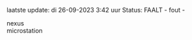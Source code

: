 laatste update: 
di 26-09-2023  3:42   uur 
Status: FAALT - fout - 
<div class="service R">nexus</div><div class="service Y">microstation</div>
